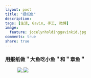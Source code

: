 ```yaml
---
layout: post
title: "报纸鱼"
description: 
tags: [生活, Gavin, 手工, 微博]
image:
  feature: jocelynholdinggavinkid.jpg
comments: true
share: true
---
```


### 用报纸做＂大鱼吃小鱼＂和＂章鱼＂ ###

<figure class="half">
  <a  href="{{ site.url }}/images/2014-02-22a.jpg">
  <img src="{{ site.url }}/images/2014-02-22a.jpg">
  </a>
  <a  href="{{ site.url }}/images/2014-02-22b.jpg">
  <img src="{{ site.url }}/images/2014-02-22b.jpg">
  </a>
</figure>
